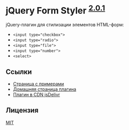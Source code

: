 # jQuery Form Styler <sup>[2.0.1](https://github.com/Dimox/jQueryFormStyler/blob/master/CHANGELOG.md)</sup>

jQuery-плагин для стилизации элементов HTML-форм:

- `<input type="checkbox">`
- `<input type="radio">`
- `<input type="file">`
- `<input type="number">`
- `<select>`

## Ссылки

- [Страница с примерами](https://dimox.github.io/jQueryFormStyler/demo/)
- [Домашняя страница плагина](http://dimox.name/jquery-form-styler/)
- [Плагин в CDN jsDelivr](http://www.jsdelivr.com/#!jquery.formstyler)

## Лицензия

[MIT](https://github.com/Dimox/jQueryFormStyler/blob/master/MIT-LICENSE.md)